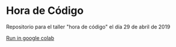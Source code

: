 # Hora de Código
Repositorio para el taller "hora de código" el día 29 de abril de 2019

[Run in google colab](https://colab.research.google.com/drive/1lmV0h6o0UfKJhHtkNXw8lBFc2zjPRxKo)
